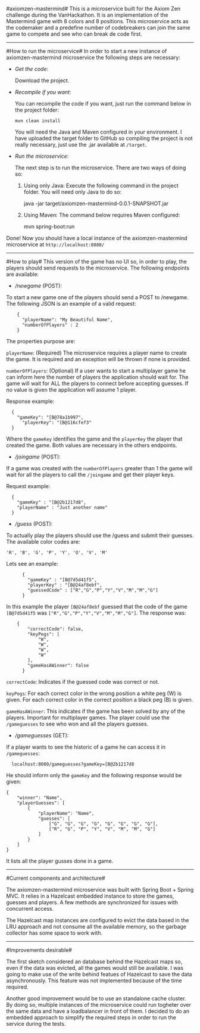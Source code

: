 #axiomzen-mastermind#
This is a microservice built for the Axiom Zen challenge during the VanHackathon. It is an implementation of the Mastermind game with 8 colors and 8 positions. This microservice acts as the codemaker and a predefine number of codebreakers can join the same game to compete and see who can break de code first.


---


#How to run the microservice#
In order to start a new instance of axiomzen-mastermind microservice the following steps are necessary:

+ *Get the code*:

  Download the project.


+ *Recompile if you want*:

  You can recompile the code if you want, just run the command below in the project folder:
  
    `mvn clean install`

  You will need the Java and Maven configured in your environment.
  I have uploaded the target folder to GitHub so compiling the project is not really necessary, just use the .jar available at `/target`.


+ *Run the microservice*:

  The next step is to run the microservice. There are two ways of doing so:
  
  1) Using only Java:
    Execute the following command in the project folder. You will need only Java to do so:
  
      java -jar target/axiomzen-mastermind-0.0.1-SNAPSHOT.jar

  2) Using Maven:
    The command below requires Maven configured:
  
      mvn spring-boot:run

Done! Now you should have a local instance of the axiomzen-mastermind microservice at `http://localhost:8080/`


---


#How to play#
   This version of the game has no UI so, in order to play, the players should send requests to the microservice. The following endpoints are available:
    

+ */newgame* (POST):

To start a new game one of the players should send a POST to /newgame. The following JSON is an example of a valid request:

        {
          "playerName": "My Beautiful Name",
          "numberOfPlayers" : 2
        }
The properties purpose are:

`playerName`: (Required) The microservice requires a player name to create the game. It is required and an exception will be thrown if none is provided.

`numberOfPlayers`: (Optional) If a user wants to start a multiplayer game he can inform here the number of players the application should wait for. The game will wait for ALL the players to connect before accepting guesses. If no value is given the application will assume 1 player.

  Response example:
  
      {
        "gameKey": "[B@78a1b997",
          "playerKey": "[B@116cfef3"
      }
Where the `gameKey` identifies the game and the `playerKey` the player that created the game. Both values are necessary in the others endpoints.


+ */joingame* (POST):

If a game was created with the `numberOfPlayers` greater than 1 the game will wait for all the players to call the `/joingame` and get their player keys.

  Request example:

      {
        "gameKey" : "[B@2b1217d8",
        "playerName" : "Just another name"
      }



+ */guess* (POST):

To actually play the players should use the /guess and submit their guesses. The available color codes are:

    'R', 'B', 'G', 'P', 'Y', 'O', 'V', 'M'

  Lets see an example:

          {
            "gameKey" : "[B@7d5d41f5",
            "playerKey" : "[B@24af8ebf",
            "guessedCode" : ["R","G","P","Y","V","M","M","G"]
          }
In this example the player `[B@24af8ebf` guessed that the code of the game `[B@7d5d41f5` was `["R","G","P","Y","V","M","M","G"]`.
The response was:

        {
            "correctCode": false,
            "keyPegs": [
                "W",
                "W",
                "W",
                "W"
            ],
            "gameHasAWinner": false
          }

  `correctCode`: Indicates if the guessed code was correct or not.

  `keyPegs`: For each correct color in the wrong position a white peg (W) is given. For each correct color in the correct position a black peg (B) is given.

  `gameHasAWinner`: This indicates if the game has been solved by any of the players. Important for multiplayer games. The player could use the `/gameguesses` to see who won and all the players guesses.


+ */gameguesses* (GET):

If a player wants to see the historic of a game he can access it in `/gameguesses`:

      localhost:8080/gameguesses?gameKey=[B@2b1217d8

  He should inform only the `gameKey` and the following response would be given:

    {
        "winner": "Name",
        "playerGuesses": [
            {
                "playerName": "Name",
                "guesses": [
                    ["G", "G", "G", "G", "G", "G", "G", "G"],
                    ["R", "G", "P", "Y", "V", "M", "M", "G"]
                ]
            }
        ]
    }
It lists all the player gusses done in a game.


---


#Current components and architecture#

The axiomzen-mastermind microservice was built with Spring Boot + Spring MVC. It relies in a Hazelcast embedded instance to store the games, guesses and players. A few methods are synchronized for issues with concurrent access.
  
The Hazelcast map instances are configured to evict the data based in the LRU approach and not consume all the available memory, so the garbage collector has some space to work with.


---


#Improvements desirable#

The first sketch considered an database behind the Hazelcast maps so, even if the data was evicted, all the games would still be available. I was going to make use of the write behind featues of Hazelcast to save the data asynchronously. This feature was not implemented because of the time required.
  
Another good improvement would be to use an standalone cache cluster. By doing so, multiple instances of the microservice could run togheter over the same data and have a loadbalancer in front of them. I decided to do an embedded approach to simplify the required steps in order to run the service during the tests.